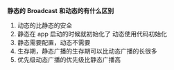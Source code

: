 **静态的** **Broadcast** **和动态的有什么区别**

1. 动态的比静态的安全 
2. 静态在 app 启动的时候就初始化了 动态使用代码初始化 
3. 静态需要配置，动态不需要 
4. 生存期，静态广播的生存期可以比动态广播的长很多 
5. 优先级动态广播的优先级比静态广播高